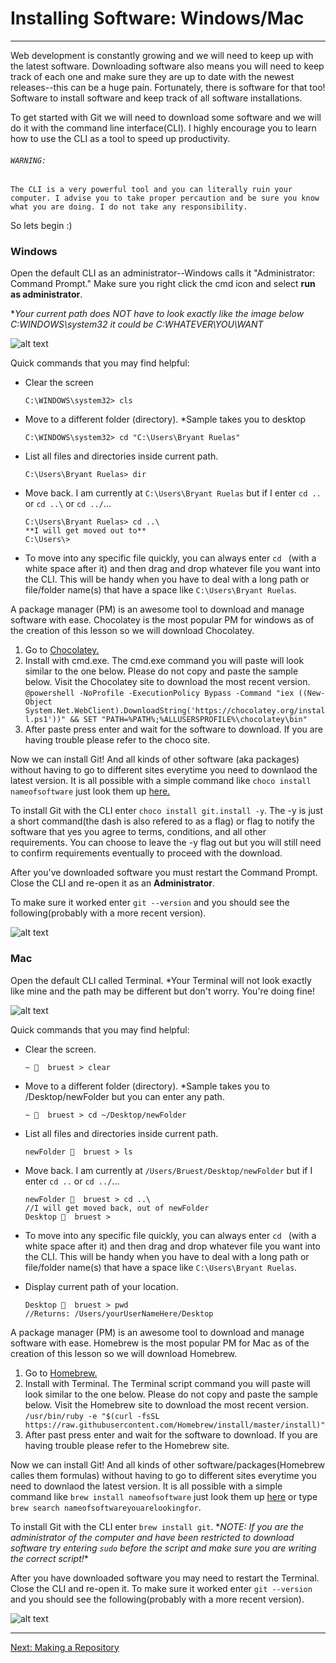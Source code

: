 # Installing Software: Windows/Mac
---
Web development is constantly growing and we will need to keep up with the latest software. Downloading software also means you will need to keep track of each one and make sure they are up to date with the newest releases--this can be a huge pain. Fortunately, there is software for that too! Software to install software and keep track of all software installations. 

To get started with Git we will need to download some software and we will do it with the command line interface(CLI). I highly encourage you to learn how to use the CLI as a tool to speed up productivity. 
 ###### `WARNING:`

`The CLI is a very powerful tool and you can literally ruin your computer. I advise you to take proper percaution and be sure you know what you are doing. I do not take any responsibility.`

So lets begin :)

### Windows
Open the default CLI as an administrator--Windows calls it "Administrator: Command Prompt."
Make sure you right click the cmd icon and select **run as administrator**.

\**Your current path does NOT have to look exactly like the image below C:WINDOWS\system32 it could be C:WHATEVER\YOU\WANT*

![alt text](https://cldup.com/mqr22_MuZm.PNG)

Quick commands that you may find helpful:
 - Clear the screen
    ```
    C:\WINDOWS\system32> cls
    ```
- Move to a different folder (directory). \*Sample takes you to desktop
    ```
    C:\WINDOWS\system32> cd "C:\Users\Bryant Ruelas"
    ```
- List all files and directories inside current path.
    ```
    C:\Users\Bryant Ruelas> dir
    ```
- Move back. I am currently at `C:\Users\Bryant Ruelas` but if I enter `cd ..` or `cd ..\` or `cd ../`...
    ```
    C:\Users\Bryant Ruelas> cd ..\
    **I will get moved out to**
    C:\Users\>
    ```
 - To move into any specific file quickly, you can always enter `cd ` (with a white space after it) and then drag and drop whatever file you want into the CLI. This will be handy when you have to deal with a long path or file/folder name(s) that have a space like `C:\Users\Bryant Ruelas`.
 
A package manager (PM) is an awesome tool to download and manage software with ease. Chocolatey is the most popular PM for windows as of the creation of this lesson so we will download Chocolatey. 
1. Go to [Chocolatey.](https://chocolatey.org/) 
2. Install with cmd.exe.
The cmd.exe command you will paste will look similar to the one below. Please do not copy and paste the sample below. 
Visit the Chocolatey site to download the most recent version.
`@powershell -NoProfile -ExecutionPolicy Bypass -Command "iex ((New-Object System.Net.WebClient).DownloadString('https://chocolatey.org/install.ps1'))" && SET "PATH=%PATH%;%ALLUSERSPROFILE%\chocolatey\bin"`
3. After paste press enter and wait for the software to download. If you are having trouble please refer to the choco site. 

Now we can install Git! And all kinds of other software (aka packages) without having to go to different sites everytime you need to downlaod the latest version. It is all possible with a simple command like `choco install nameofsoftware` just look them up [here.](https://chocolatey.org/packages)

To install Git with the CLI enter `choco install git.install -y`. The -y is just a short command(the dash is also refered to as a flag) or flag to notify the software that yes you agree to terms, conditions, and all other requirements. You can choose to leave the -y flag out but you will still need to confirm requirements eventually to proceed with the download.

After you've downloaded software you must restart the Command Prompt. Close the CLI and re-open it as an **Administrator**.

To make sure it worked enter `git --version` and you should see the following(probably with a more recent version).

![alt text](https://cldup.com/qnaso7P-tZ.PNG)

### Mac
Open the default CLI called Terminal.
*Your Terminal will not look exactly like mine and the path may be different but don't worry. You're doing fine!

![alt text](https://cldup.com/kuQOnpphqe.png)

Quick commands that you may find helpful:
 - Clear the screen.
    ```
    ~ 🚀  bruest > clear
    ```
- Move to a different folder (directory). \*Sample takes you to /Desktop/newFolder but you can enter any path.
    ```
    ~ 🚀  bruest > cd ~/Desktop/newFolder
    ```
- List all files and directories inside current path.
    ```
    newFolder 🚀  bruest > ls 
    ```
- Move back. I am currently at `/Users/Bruest/Desktop/newFolder` but if I enter `cd ..` or  `cd ../`...
    ```
    newFolder 🚀  bruest > cd ..\
    //I will get moved back, out of newFolder
    Desktop 🚀  bruest >
    ```
- To move into any specific file quickly, you can always enter `cd ` (with a white space after it) and then drag and drop whatever file you want into the CLI. This will be handy when you have to deal with a long path or file/folder name(s) that have a space like `C:\Users\Bryant Ruelas`.

- Display current path of your location.
    ```
    Desktop 🚀  bruest > pwd
    //Returns: /Users/yourUserNameHere/Desktop
    ```

A package manager (PM) is an awesome tool to download and manage software with ease. Homebrew is the most popular PM for Mac as of the creation of this lesson so we will download Homebrew. 

1. Go to [Homebrew.](https://brew.sh/) 
2. Install with Terminal.
The Terminal script command you will paste will look similar to the one below. Please do not copy and paste the sample below. 
Visit the Homebrew site to download the most recent version.
`/usr/bin/ruby -e "$(curl -fsSL https://raw.githubusercontent.com/Homebrew/install/master/install)"`
3. After past press enter and wait for the software to download. If you are having trouble please refer to the Homebrew site. 

Now we can install Git! And all kinds of other software/packages(Homebrew calles them formulas) without having to go to different sites everytime you need to downlaod the latest version. It is all possible with a simple command like `brew install nameofsoftware` just look them up [here](http://braumeister.org/) or type `brew search nameofsoftwareyouarelookingfor`.

To install Git with the CLI enter `brew install git`.
\**NOTE: If you are the administrator of the computer and have been restricted to download software try entering `sudo` before the script and make sure you are writing the correct script!**

After you have downloaded software you may need to restart the Terminal. Close the CLI and re-open it.
To make sure it worked enter `git --version` and you should see the following(probably with a more recent version).

![alt text](https://cldup.com/OCjbbRcif0.png)

---
[Next: Making a Repository](./SimpleRepo.md)

